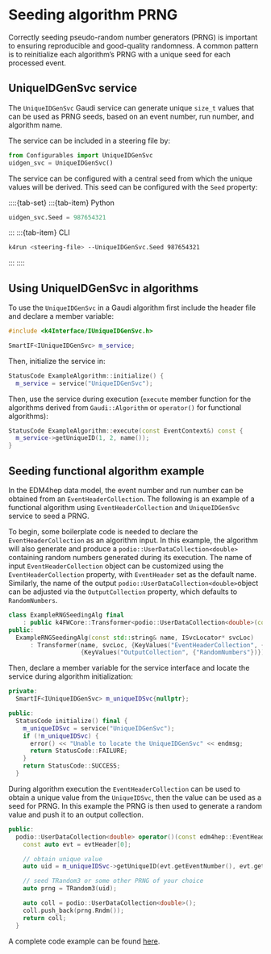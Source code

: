 <!--
Copyright (c) 2014-2024 Key4hep-Project.

This file is part of Key4hep.
See https://key4hep.github.io/key4hep-doc/ for further info.

Licensed under the Apache License, Version 2.0 (the "License");
you may not use this file except in compliance with the License.
You may obtain a copy of the License at

    http://www.apache.org/licenses/LICENSE-2.0

Unless required by applicable law or agreed to in writing, software
distributed under the License is distributed on an "AS IS" BASIS,
WITHOUT WARRANTIES OR CONDITIONS OF ANY KIND, either express or implied.
See the License for the specific language governing permissions and
limitations under the License.
-->

# Seeding algorithm PRNG

Correctly seeding pseudo-random number generators (PRNG) is important to ensuring reproducible and good-quality randomness. A common pattern is to reinitialize each algorithm’s PRNG with a unique seed for each processed event.

## UniqueIDGenSvc service

The `UniqueIDGenSvc` Gaudi service can generate unique `size_t` values that can be used as PRNG seeds, based on an event number, run number, and algorithm name.

The service can be included in a steering file by:

```python
from Configurables import UniqueIDGenSvc
uidgen_svc = UniqueIDGenSvc()
```

The service can be configured with a central seed from which the unique values will be derived. This seed can be configured with the `Seed` property:

::::{tab-set}
:::{tab-item} Python
```python
uidgen_svc.Seed = 987654321
```
:::
:::{tab-item} CLI
```sh
k4run <steering-file> --UniqueIDGenSvc.Seed 987654321
```
:::
::::

## Using UniqueIDGenSvc in algorithms

To use the `UniqueIDGenSvc` in a Gaudi algorithm first include the header file and declare a member variable:

```cpp
#include <k4Interface/IUniqueIDGenSvc.h>

SmartIF<IUniqueIDGenSvc> m_service;
```

Then, initialize the service in:

```cpp
StatusCode ExampleAlgorithm::initialize() {
  m_service = service("UniqueIDGenSvc");
```

Then, use the service during execution (`execute` member function for the algorithms derived from `Gaudi::Algorithm` or `operator()` for functional algorithms):

```cpp
StatusCode ExampleAlgorithm::execute(const EventContext&) const {
  m_service->getUniqueID(1, 2, name());
}
```

## Seeding functional algorithm example

In the EDM4hep data model, the event number and run number can be obtained from an `EventHeaderCollection`.
The following is an example of a functional algorithm using `EventHeaderCollection` and `UniqueIDGenSvc` service to seed a PRNG.

To begin, some boilerplate code is needed to declare the `EventHeaderCollection` as an algorithm input. In this example, the algorithm will also generate and produce a `podio::UserDataCollection<double>` containing random numbers generated during its execution.
The name of input `EventHeaderCollection` object can be customized using the `EventHeaderCollection` property, with `EventHeader` set as the default name. Similarly, the name of the output `podio::UserDataCollection<double>`object can be adjusted via the `OutputCollection` property, which defaults to `RandomNumbers`.


```cpp
class ExampleRNGSeedingAlg final
    : public k4FWCore::Transformer<podio::UserDataCollection<double>(const edm4hep::EventHeaderCollection&)> {
public:
  ExampleRNGSeedingAlg(const std::string& name, ISvcLocator* svcLoc)
      : Transformer(name, svcLoc, {KeyValues("EventHeaderCollection", {"EventHeader"})},
                    {KeyValues("OutputCollection", {"RandomNumbers"})}) {}
```

Then, declare a member variable for the service interface and locate the service during algorithm initialization:

```cpp
private:
  SmartIF<IUniqueIDGenSvc> m_uniqueIDSvc{nullptr};

public:
  StatusCode initialize() final {
    m_uniqueIDSvc = service("UniqueIDGenSvc");
    if (!m_uniqueIDSvc) {
      error() << "Unable to locate the UniqueIDGenSvc" << endmsg;
      return StatusCode::FAILURE;
    }
    return StatusCode::SUCCESS;
  }
```

During algorithm execution the `EventHeaderCollection` can be used to obtain a unique value from the `UniqueIDSvc`, then the value can be used as a seed for PRNG. In this example the PRNG is then used to generate a random value and push it to an output collection.

```cpp
public:
  podio::UserDataCollection<double> operator()(const edm4hep::EventHeaderCollection& evtHeader) const final {
    const auto evt = evtHeader[0];

    // obtain unique value
    auto uid = m_uniqueIDSvc->getUniqueID(evt.getEventNumber(), evt.getRunNumber(), name());

    // seed TRandom3 or some other PRNG of your choice
    auto prng = TRandom3(uid);

    auto coll = podio::UserDataCollection<double>();
    coll.push_back(prng.Rndm());
    return coll;
  }
```

A complete code example can be found [here](https://github.com/key4hep/k4FWCore/blob/main/test/k4FWCoreTest/src/components/ExampleRNGSeedingAlg.cpp).
